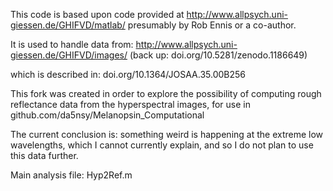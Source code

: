This code is based upon code provided at http://www.allpsych.uni-giessen.de/GHIFVD/matlab/ presumably by Rob Ennis or a co-author. 

It is used to handle data from:
http://www.allpsych.uni-giessen.de/GHIFVD/images/
(back up: doi.org/10.5281/zenodo.1186649)

which is described in:
doi.org/10.1364/JOSAA.35.00B256

This fork was created in order to explore the possibility of computing rough reflectance data from the hyperspectral images, for use in github.com/da5nsy/Melanopsin_Computational

The current conclusion is: something weird is happening at the extreme low wavelengths, which I cannot currently explain, and so I do not plan to use this data further.

Main analysis file: Hyp2Ref.m